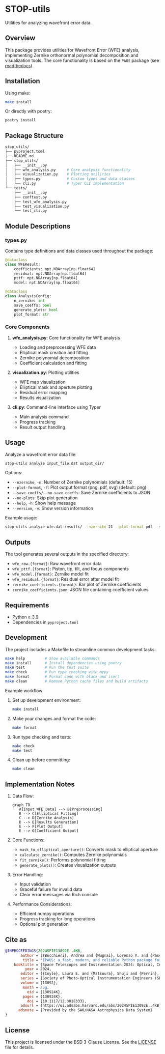 # STOP-utils

Utilities for analyzing wavefront error data.

## Overview

This package provides utilities for Wavefront Error (WFE) analysis, implementing Zernike orthonormal polynomial decomposition and visualization tools. The core functionality is based on the `PAOS` package (see [readthedocs](https://paos.readthedocs.io/en/latest/)).

## Installation

Using make:
```bash
make install
```

Or directly with poetry:
```bash
poetry install
```

## Package Structure

```bash
stop_utils/
├── pyproject.toml
├── README.md
├── stop_utils/
│   ├── __init__.py
│   ├── wfe_analysis.py     # Core analysis functionality
│   ├── visualization.py    # Plotting utilities
│   ├── types.py            # Custom types and data classes
│   └── cli.py              # Typer CLI implementation
└── tests/
    ├── __init__.py
    ├── conftest.py
    ├── test_wfe_analysis.py
    ├── test_visualization.py
    └── test_cli.py
```

## Module Descriptions

### types.py

Contains type definitions and data classes used throughout the package:

```python
@dataclass
class WFEResult:
    coefficients: npt.NDArray[np.float64]
    residual: npt.NDArray[np.float64]
    pttf: npt.NDArray[np.float64]
    model: npt.NDArray[np.float64]

@dataclass
class AnalysisConfig:
    n_zernike: int
    save_coeffs: bool
    generate_plots: bool
    plot_format: str
```

### Core Components

1. **wfe_analysis.py**: Core functionality for WFE analysis
   - Loading and preprocessing WFE data
   - Elliptical mask creation and fitting
   - Zernike polynomial decomposition
   - Coefficient calculation and fitting

2. **visualization.py**: Plotting utilities
   - WFE map visualization
   - Elliptical mask and aperture plotting
   - Residual error mapping
   - Results visualization

3. **cli.py**: Command-line interface using Typer
   - Main analysis command
   - Progress tracking
   - Result output handling

## Usage

Analyze a wavefront error data file:

```bash
stop-utils analyze input_file.dat output_dir/
```

Options:

- `--nzernike`, `-n`: Number of Zernike polynomials (default: 15)
- `--plot-format`, `-f`: Plot output format (png, pdf, svg) (default: png)
- `--save-coeffs/--no-save-coeffs`: Save Zernike coefficients to JSON
- `--no-plots`: Skip plot generation
- `--help`, `-h`: Show help message
- `--version`, `-v`: Show version information

Example usage:

```bash
stop-utils analyze wfe.dat results/ --nzernike 21 --plot-format pdf --save-coeffs
```

## Outputs

The tool generates several outputs in the specified directory:

- `wfe_raw.{format}`: Raw wavefront error data
- `wfe_pttf.{format}`: Piston, tip, tilt, and focus components
- `wfe_model.{format}`: Zernike model fit
- `wfe_residual.{format}`: Residual error after model fit
- `zernike_coefficients.{format}`: Bar plot of Zernike coefficients
- `zernike_coefficients.json`: JSON file containing coefficient values

## Requirements

- Python ≥ 3.9
- Dependencies in `pyproject.toml`

## Development

The project includes a Makefile to streamline common development tasks:

```bash
make help         # Show available commands
make install      # Install dependencies using poetry
make test         # Run the test suite
make check        # Run type checking with mypy
make format       # Format code with black and isort
make clean        # Remove Python cache files and build artifacts
```

Example workflow:

1. Set up development environment:
    ```bash
    make install
    ```

2. Make your changes and format the code:
    ```bash
    make format
    ```

3. Run type checking and tests:
    ```bash
    make check
    make test
    ```

4. Clean up before committing:
    ```bash
    make clean
    ```

## Implementation Notes

1. Data Flow:

   ```mermaid
   graph TD
      A[Input WFE Data] --> B[Preprocessing]
      B --> C[Elliptical Fitting]
      C --> D[Zernike Analysis]
      D --> E[Results Generation]
      E --> F[Plot Output]
      E --> G[Coefficient Output]
   ```

2. Core Functions:
   - `mask_to_elliptical_aperture()`: Converts mask to elliptical aperture
   - `calculate_zernike()`: Computes Zernike polynomials
   - `fit_zernike()`: Performs polynomial fitting
   - `generate_plots()`: Creates visualization outputs

3. Error Handling:
   - Input validation
   - Graceful failure for invalid data
   - Clear error messages via Rich console

4. Performance Considerations:
   - Efficient numpy operations
   - Progress tracking for long operations
   - Optional plot generation

## Cite as
```bibtex
@INPROCEEDINGS{2024SPIE13092E..4KB,
       author = {{Bocchieri}, Andrea and {Mugnai}, Lorenzo V. and {Pascale}, Enzo},
        title = "{PAOS: a fast, modern, and reliable Python package for physical optics studies}",
    booktitle = {Space Telescopes and Instrumentation 2024: Optical, Infrared, and Millimeter Wave},
         year = 2024,
       editor = {{Coyle}, Laura E. and {Matsuura}, Shuji and {Perrin}, Marshall D.},
       series = {Society of Photo-Optical Instrumentation Engineers (SPIE) Conference Series},
       volume = {13092},
        month = aug,
          eid = {130924K},
        pages = {130924K},
          doi = {10.1117/12.3018333},
       adsurl = {https://ui.adsabs.harvard.edu/abs/2024SPIE13092E..4KB},
      adsnote = {Provided by the SAO/NASA Astrophysics Data System}
}
```

## License
This project is licensed under the BSD 3-Clause License. See the [LICENSE](LICENSE) file for details.
